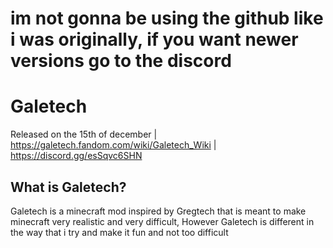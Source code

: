 # im not gonna be using the github like i was originally, if you want newer versions go to the discord
# Galetech
Released on the 15th of december | https://galetech.fandom.com/wiki/Galetech_Wiki | https://discord.gg/esSqvc6SHN
## What is Galetech?
Galetech is a minecraft mod inspired by Gregtech that is meant to make minecraft very realistic and very difficult, However Galetech is different in the way that i try and make it fun and not too difficult
